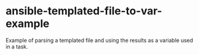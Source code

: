 ansible-templated-file-to-var-example
=====================================

Example of parsing a templated file and using the results as a variable used in a task.
